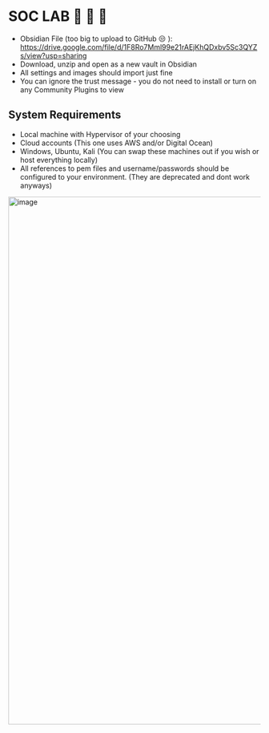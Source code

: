 # SOC LAB 🧪 🧫 🔬 



- Obsidian File (too big to upload to GitHub 😒 ): https://drive.google.com/file/d/1F8Ro7Mml99e21rAEjKhQDxbv5Sc3QYZs/view?usp=sharing
- Download, unzip and open as a new vault in Obsidian
- All settings and images should import just fine
- You can ignore the trust message - you do not need to install or turn on any Community Plugins to view

## System Requirements

- Local machine with Hypervisor of your choosing
- Cloud accounts (This one uses AWS and/or Digital Ocean)
- Windows, Ubuntu, Kali (You can swap these machines out if you wish or host everything locally)
- All references to pem files and username/passwords should be configured to your environment. (They are deprecated and dont work anyways) 

<img width="1053" alt="image" src="https://github.com/user-attachments/assets/48da3440-9d3d-4e4f-971e-eee127da10b2">
